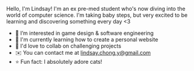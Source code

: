 Hello, I'm Lindsay! I'm an ex pre-med student who's now diving into the world of computer science. I'm taking baby steps, but
very excited to be learning and discovering something every day <3

- 👀  I’m interested in game design & software engineering
- 🧠  I'm currently learning how to create a personal website
- 🤝  I'd love to collab on challenging projects
- ✉️  You can contact me at lindsay.chong.y@gmail.com
- ⭐  Fun fact: I absolutely adore cats!

<!---
san-suyu/san-suyu is a ✨ special ✨ repository because its `README.md` (this file) appears on your GitHub profile.
You can click the Preview link to take a look at your changes.
--->
